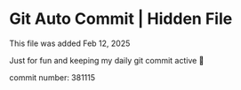 # Git Auto Commit | Hidden File

This file was added Feb 12, 2025

Just for fun and keeping my daily git commit active 🤪

commit number: 381115
